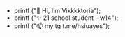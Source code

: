 - printf ("👋 Hi, I’m Vikkkktoria");
- printf ("✨ 21 school student -  w14");
- printf ("📫 my tg t.me/hsiuayes");
